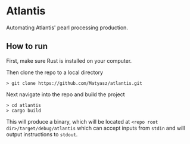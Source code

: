 # Atlantis
Automating Atlantis' pearl processing production.

## How to run
First, make sure Rust is installed on your computer.

Then clone the repo to a local directory
```
> git clone https://github.com/Matyasz/atlantis.git
```

Next navigate into the repo and build the project
```
> cd atlantis
> cargo build
```

This will produce a binary, which will be located at `<repo root dir>/target/debug/atlantis` which can accept inputs from `stdin` and will output instructions to `stdout`.
